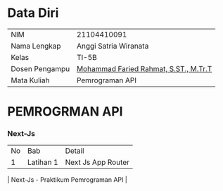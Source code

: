 # Data Diri

|  |  |
|--|--|
| NIM | 21104410091 |
| Nama Lengkap | Anggi Satria Wiranata |
| Kelas | TI-5B |
| Dosen Pengampu | [Mohammad Faried Rahmat, S.ST., M.Tr.T](https://github.com/fariedrahmat) |
| Mata Kuliah | Pemrograman API |

# PEMROGRMAN API
### Next-Js
|  |  |  |
|--|--|--|
|No| Bab | Detail |
| 1 | Latihan 1 | Next Js App Router |


| Next-Js - Praktikum Pemrograman API |
